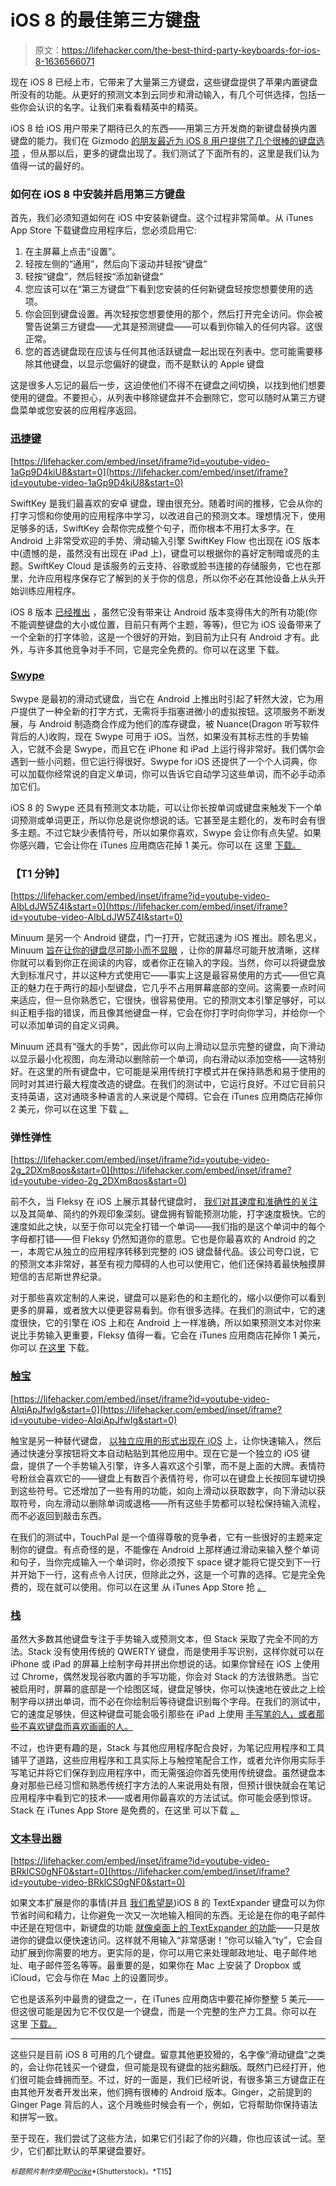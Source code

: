 # iOS 8 的最佳第三方键盘

> 原文：<https://lifehacker.com/the-best-third-party-keyboards-for-ios-8-1636566071>

现在 iOS 8 已经上市，它带来了大量第三方键盘，这些键盘提供了苹果内置键盘所没有的功能。从更好的预测文本到云同步和滑动输入，有几个可供选择，包括一些你会认识的名字。让我们来看看精英中的精英。



iOS 8 给 iOS 用户带来了期待已久的东西——用第三方开发商的新键盘替换内置键盘的能力。我们在 Gizmodo [的朋友最近为 iOS 8 用户提供了几个很棒的键盘选项](https://gizmodo.com/6-ios-8-keyboards-that-are-better-than-what-apple-gives-1635859663) ，但从那以后，更多的键盘出现了。我们测试了下面所有的，这里是我们认为值得一试的最好的。

### 如何在 iOS 8 中安装并启用第三方键盘

首先，我们必须知道如何在 iOS 中安装新键盘。这个过程非常简单。从 iTunes App Store 下载键盘应用程序后，您必须启用它:

1.  在主屏幕上点击“设置”。
2.  轻按左侧的“通用”，然后向下滚动并轻按“键盘”
3.  轻按“键盘”，然后轻按“添加新键盘”
4.  您应该可以在“第三方键盘”下看到您安装的任何新键盘轻按您想要使用的选项。
5.  你会回到键盘设置。再次轻按您想要使用的那个，然后打开完全访问。你会被警告说第三方键盘——尤其是预测键盘——可以看到你输入的任何内容。这很正常。
6.  您的首选键盘现在应该与任何其他活跃键盘一起出现在列表中。您可能需要移除其他键盘，以显示您偏好的键盘，而不是默认的 Apple 键盘

这是很多人忘记的最后一步，这迫使他们不得不在键盘之间切换，以找到他们想要使用的键盘。不要担心，从列表中移除键盘并不会删除它，您可以随时从第三方键盘菜单或您安装的应用程序返回。

### [迅捷键](http://swiftkey.com/en/)

 [https://lifehacker.com/embed/inset/iframe?id=youtube-video-1aGp9D4kiU8&start=0](https://lifehacker.com/embed/inset/iframe?id=youtube-video-1aGp9D4kiU8&start=0) 

SwiftKey 是我们最喜欢的安卓 键盘，理由很充分。随着时间的推移，它会从你的打字习惯和你使用的应用程序中学习，以改进自己的预测文本。理想情况下，使用足够多的话，SwiftKey 会帮你完成整个句子，而你根本不用打太多字。在 Android 上非常受欢迎的手势、滑动输入引擎 SwiftKey Flow 也出现在 iOS 版本中(遗憾的是，虽然没有出现在 iPad 上)，键盘可以根据你的喜好定制暗或亮的主题。SwiftKey Cloud 是该服务的云支持、谷歌或脸书连接的存储服务，它也在那里，允许应用程序保存它了解到的关于你的信息，所以你不必在其他设备上从头开始训练应用程序。

iOS 8 版本 [已经推出](https://lifehacker.com/swiftkey-brings-swipe-to-type-and-predictive-text-to-io-1636039700) ，虽然它没有带来让 Android 版本变得伟大的所有功能(你不能调整键盘的大小或位置，目前只有两个主题，等等)，但它为 iOS 设备带来了一个全新的打字体验，这是一个很好的开始，到目前为止只有 Android 才有。此外，与许多其他竞争对手不同，它是完全免费的。你可以在这里 下载。

### [Swype](http://www.swype.com/)

Swype 是最初的滑动式键盘，当它在 Android 上推出时引起了轩然大波，它为用户提供了一种全新的打字方式，无需将手指塞进微小的虚拟按钮。这项服务不断发展，与 Android 制造商合作成为他们的库存键盘，被 Nuance(Dragon 听写软件背后的人)收购，现在 Swype 可用于 iOS。当然，如果没有其标志性的手势输入，它就不会是 Swype，而且它在 iPhone 和 iPad 上运行得非常好。我们偶尔会遇到一些小问题，但它运行得很好。Swype for iOS 还提供了一个个人词典，你可以加载你经常说的自定义单词，你可以告诉它自动学习这些单词，而不必手动添加它们。

iOS 8 的 Swype 还具有预测文本功能，可以让你长按单词或键盘来触发下一个单词预测或单词更正，所以你总是说你想说的话。它甚至是主题化的，发布时会有很多主题。不过它缺少表情符号，所以如果你喜欢，Swype 会让你有点失望。如果你感兴趣，它会让你在 iTunes 应用商店花掉 1 美元。你可以在 这里 [下载。](https://itunes.apple.com/us/app/swype-keyboard/id916365675)

### 【T1 分钟】

 [https://lifehacker.com/embed/inset/iframe?id=youtube-video-AIbLdJW5Z4I&start=0](https://lifehacker.com/embed/inset/iframe?id=youtube-video-AIbLdJW5Z4I&start=0) 

Minuum 是另一个 Android 键盘，门一打开，它就迅速为 iOS 推出。顾名思义，Minuum [旨在让你的键盘尽可能小而不显眼](https://lifehacker.com/minuum-saves-space-on-your-phone-with-a-tiny-predictiv-1173500317) ，让你的屏幕尽可能开放清晰，这样你就可以看到你正在阅读的内容，或者你正在输入的字段。当然，你可以将键盘放大到标准尺寸，并以这种方式使用它——事实上这是最容易使用的方式——但它真正的魅力在于两行的超小型键盘，它几乎不占用屏幕底部的空间。这需要一点时间来适应，但一旦你熟悉它，它很快，很容易使用。它的预测文本引擎足够好，可以纠正粗手指的错误，而且像其他键盘一样，它会在你打字时向你学习，并给你一个可以添加单词的自定义词典。

Minuum 还具有“强大的手势”，因此你可以向上滑动以显示完整的键盘，向下滑动以显示最小化视图，向左滑动以删除前一个单词，向右滑动以添加空格——这特别好。在这里的所有键盘中，它可能是采用传统打字模式并在保持熟悉和易于使用的同时对其进行最大程度改造的键盘。在我们的测试中，它运行良好。不过它目前只支持英语，这对通晓多种语言的人来说是个障碍。它会在 iTunes 应用商店花掉你 2 美元，你可以在这里 下载 [。](https://itunes.apple.com/app/minuum-little-keyboard-for/id914968934)

### 弹性弹性

 [https://lifehacker.com/embed/inset/iframe?id=youtube-video-2g_2DXm8qos&start=0](https://lifehacker.com/embed/inset/iframe?id=youtube-video-2g_2DXm8qos&start=0) 

前不久，当 Fleksy 在 iOS 上展示其替代键盘时， [我们对其速度和准确性的关注](https://lifehacker.com/fleksy-is-an-alternative-keyboard-even-the-blind-can-us-5980217) 以及其简单、简约的外观印象深刻。键盘拥有智能预测功能，打字速度极快。它的速度如此之快，以至于你可以完全打错一个单词——我们指的是这个单词中的每个字母都打错——但 Fleksy 仍然知道你的意思。它也是你最喜欢的 Android 的之一，本周它从独立的应用程序转移到完整的 iOS 键盘替代品。该公司夸口说，它的预测文本非常好，甚至有视力障碍的人也可以使用它，他们还保持着最快触摸屏短信的吉尼斯世界纪录。

对于那些喜欢定制的人来说，键盘可以是彩色的和主题化的，缩小以便你可以看到更多的屏幕，或者放大以便更容易看到。你有很多选择。在我们的测试中，它的速度很快，它的引擎在 iOS 上和在 Android 上一样准确，所以如果预测文本对你来说比手势输入更重要，Fleksy 值得一看。它会在 iTunes 应用商店花掉你 1 美元，你可以 [在这里](https://itunes.apple.com/us/app/fleksy-keyboard-happy-typing/id520337246?mt=8) 下载。

### [触宝](http://www.touchpal.com/)

 [https://lifehacker.com/embed/inset/iframe?id=youtube-video-AIqiApJfwIg&start=0](https://lifehacker.com/embed/inset/iframe?id=youtube-video-AIqiApJfwIg&start=0) 

触宝是另一种替代键盘， [以独立应用的形式出现在 iOS](https://lifehacker.com/touchpal-keyboard-offers-predictive-swipe-typing-on-and-5969337) 上，让你快速输入，然后通过快速分享按钮将文本自动粘贴到其他应用中。现在它是一个独立的 iOS 键盘，提供了一个手势输入引擎，许多人喜欢这个引擎，而不是上面的大牌。表情符号粉丝会喜欢它的——键盘上有数百个表情符号，你可以在键盘上长按回车键切换到这些符号。它还增加了一些有用的功能，如向上滑动以获取数字，向下滑动以获取符号，向左滑动以删除单词或退格——所有这些手势都可以轻松保持输入流程，而不必返回到敲击东西。

在我们的测试中，TouchPal 是一个值得尊敬的竞争者，它有一些很好的主题来定制你的键盘。有点奇怪的是，不能像在 Android 上那样通过滑动来输入整个单词和句子，当你完成输入一个单词时，你必须按下 space 键才能将它提交到下一行并开始下一行，这有点令人讨厌，但除此之外，这是一个可靠的选择。它是完全免费的，现在就可以使用。你可以在这里 从 iTunes App Store 抢 [。](https://itunes.apple.com/app/id909654683?mt=8)

### [栈](https://itunes.apple.com/in/app/id914007100?mt=8)

虽然大多数其他键盘专注于手势输入或预测文本，但 Stack 采取了完全不同的方法。Stack 没有使用传统的 QWERTY 键盘，而是使用手写识别，这样你就可以在 iPhone 或 iPad 的屏幕上绘制字母并拼出你想说的话。如果你曾经在 iOS 上使用过 Chrome，偶然发现谷歌内置的手写功能，你会对 Stack 的方法很熟悉。当它被启用时，屏幕的底部是一个绘图区域，键盘足够快，你可以快速地在彼此之上绘制字母以拼出单词，而不必在你绘制后等待键盘识别每个字母。在我们的测试中，它的速度足够快，但这种键盘可能会吸引那些在 iPad 上使用 [手写笔的人，或者那些不喜欢键盘而喜欢画画的人。](https://lifehacker.com/five-best-tablet-styli-1625795090)

不过，也许更有趣的是，Stack 与其他应用程序配合良好，为笔记应用程序和工具铺平了道路，这些应用程序和工具实际上与触控笔配合工作，或者允许你用实际手写笔记并将它们保存到应用程序中，而无需强迫你首先使用传统键盘。虽然键盘本身对那些已经习惯和熟悉传统打字方法的人来说用处有限，但预计很快就会在笔记应用程序中看到它的技术——或者用你最喜欢的方法试试。你可能会感到惊讶。Stack 在 iTunes App Store 是免费的，在这里 可以下载 [。](https://itunes.apple.com/in/app/id914007100?mt=8)

### [文本导出器](http://smilesoftware.com/TextExpander/touch/screencast/index.html)

 [https://lifehacker.com/embed/inset/iframe?id=youtube-video-BRklCS0gNF0&start=0](https://lifehacker.com/embed/inset/iframe?id=youtube-video-BRklCS0gNF0&start=0) 

如果文本扩展是你的事情(并且 [我们希望是](https://lifehacker.com/how-to-use-text-expansion-to-save-yourself-hours-of-typ-5611210))iOS 8 的 TextExpander 键盘可以为你节省时间和精力，让你避免一次又一次地输入相同的东西。无论是在你的电子邮件中还是在短信中，新键盘的功能 [就像桌面上的 TextExpander 的功能](http://lifehacker.com/a-comprehensive-guide-to-textexpander-1616374942)——只是放进你的键盘以便快速访问。这样就不用输入“非常感谢！”你可以输入“ty”，它会自动扩展到你需要的地方。更实际的是，你可以用它来处理邮政地址、电子邮件地址、电子邮件签名等等。最重要的是，如果你在 Mac 上安装了 Dropbox 或 iCloud，它会与你在 Mac 上的设置同步。

它也是该系列中最贵的键盘之一，在 iTunes 应用商店中要花掉你整整 5 美元——但这很可能是因为它不仅仅是一个键盘，而是一个完整的生产力工具。你可以在 这里 [下载。](https://itunes.apple.com/us/app/textexpander-3-+-custom-keyboard/id917416298)

* * *

这些只是目前 iOS 8 可用的几个键盘。留意其他更狡猾的，名字像“滑动键盘”之类的，会让你花钱买一个键盘，但可能是现有键盘的拙劣翻版。既然门已经打开，他们很可能会蜂拥而至。不过，好的一面是，我们已经听说，有很多第三方键盘正在由其他开发者开发出来，他们拥有很棒的 Android 版本。Ginger，之前提到的 Ginger Page 背后的人，这个月晚些时候会有一个，例如，它将帮助你保持语法和拼写一致。

至于现在，我们尝试了这些方法，如果它们引起了你的兴趣，你也应该试一试。至少，它们都比默认的苹果键盘要好。

<small>*标题照片制作使用*</small>[<small>*Pocike*</small>](http://www.shutterstock.com/pic.mhtml?id=113770948&src=id)<small>*(Shutterstock)。*T15】</small>